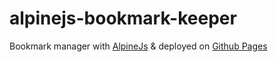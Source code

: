 # alpinejs-bookmark-keeper

Bookmark manager with [AlpineJs](https://github.com/alpinejs/alpine) & deployed on [Github Pages](https://shaneiadt.github.io/alpinejs-bookmark-keeper/)
